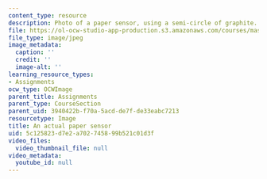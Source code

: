 ```yaml
---
content_type: resource
description: Photo of a paper sensor, using a semi-circle of graphite.
file: https://ol-ocw-studio-app-production.s3.amazonaws.com/courses/mas-714j-technologies-for-creative-learning-fall-2009/5c125823d7e2a702745899b521c01d3f_Image12.jpg
file_type: image/jpeg
image_metadata:
  caption: ''
  credit: ''
  image-alt: ''
learning_resource_types:
- Assignments
ocw_type: OCWImage
parent_title: Assignments
parent_type: CourseSection
parent_uid: 3940422b-f70a-5acd-de7f-de33eabc7213
resourcetype: Image
title: An actual paper sensor
uid: 5c125823-d7e2-a702-7458-99b521c01d3f
video_files:
  video_thumbnail_file: null
video_metadata:
  youtube_id: null
---
```

